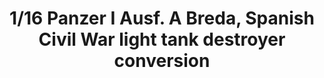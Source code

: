 ---
layout: product
title: "1/16 Panzer I Ausf. A Breda, Spanish Civil War light tank destroyer conversion"
price: "6700" 
desc: "Maketa"
img_path: "/assets/img/AMIG8503.jpg"
brand: "N/A"
available: false
special_offer: false
new: false
soon: true
cat: "010000"
subcat: "011400"
subsubcat: "0N/A"
sifra: "AMIG8503"
---
